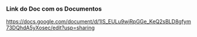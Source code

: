 ﻿### Link do Doc com os Documentos ###
https://docs.google.com/document/d/1lS_EULu9wjRpGGe_KeQ2sBLD8gfym73DQhdA5yXosec/edit?usp=sharing